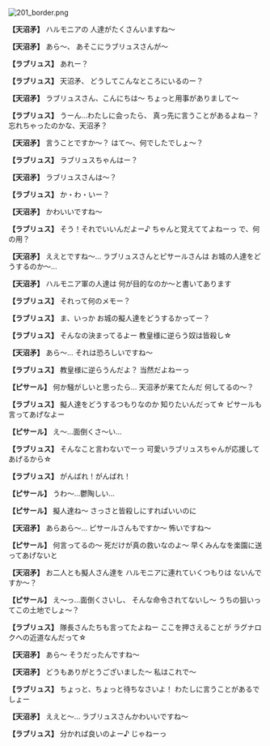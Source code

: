 
![201_border.png](../images/backgrounds/201_border.png)

**【天沼矛】**
ハルモニアの
人達がたくさんいますね～

**【天沼矛】**
あら～、
あそこにラブリュスさんが～

**【ラブリュス】**
あれー？

**【ラブリュス】**
天沼矛、
どうしてこんなところにいるのー？

**【天沼矛】**
ラブリュスさん、こんにちは～
ちょっと用事がありまして～

**【ラブリュス】**
うーん…わたしに会ったら、
真っ先に言うことがあるよね－？
忘れちゃったのかな、天沼矛？

**【天沼矛】**
言うことですか～？
はて～、何でしたでしょ～？

**【ラブリュス】**
ラブリュスちゃんはー？

**【天沼矛】**
ラブリュスさんは～？

**【ラブリュス】**
か・わ・いー？

**【天沼矛】**
かわいいですね～

**【ラブリュス】**
そう！それでいいんだよー♪
ちゃんと覚えててよねーっ
で、何の用？

**【天沼矛】**
ええとですね～…
ラブリュスさんとピサールさんは
お城の人達をどうするのか～…

**【天沼矛】**
ハルモニア軍の人達は
何が目的なのか～と書いてあります

**【ラブリュス】**
それって何のメモー？

**【ラブリュス】**
ま、いっか
お城の擬人達をどうするかってー？

**【ラブリュス】**
そんなの決まってるよー
教皇様に逆らう奴は皆殺し☆

**【天沼矛】**
あら～…
それは恐ろしいですね～

**【ラブリュス】**
教皇様に逆らうんだよ？
当然だよねーっ

**【ピサール】**
何か騒がしいと思ったら…
天沼矛が来てたんだ
何してるの～？

**【ラブリュス】**
擬人達をどうするつもりなのか
知りたいんだって☆
ピサールも言ってあげなよー

**【ピサール】**
え～…面倒くさ～い…

**【ラブリュス】**
そんなこと言わないでーっ
可愛いラブリュスちゃんが応援して
あげるから☆

**【ラブリュス】**
がんばれ！がんばれ！

**【ピサール】**
うわ～…鬱陶しい…

**【ピサール】**
擬人達ね～
さっさと皆殺しにすればいいのに

**【天沼矛】**
あらあら～…
ピサールさんもですか～
怖いですね～

**【ピサール】**
何言ってるの～
死だけが真の救いなのよ～
早くみんなを楽園に送ってあげないと

**【天沼矛】**
お二人とも擬人さん達を
ハルモニアに連れていくつもりは
ないんですか～？

**【ピサール】**
え～っ…面倒くさいし、
そんな命令されてないし～
うちの狙いってこの土地でしょ～？

**【ラブリュス】**
隊長さんたちも言ってたよねー
ここを押さえることが
ラグナロクへの近道なんだって☆

**【天沼矛】**
あら～
そうだったんですね～

**【天沼矛】**
どうもありがとうございました～
私はこれで～

**【ラブリュス】**
ちょっと、ちょっと待ちなさいよ！
わたしに言うことがあるでしょー

**【天沼矛】**
ええと～…
ラブリュスさんかわいいですね～

**【ラブリュス】**
分かれば良いのよー♪
じゃねーっ

